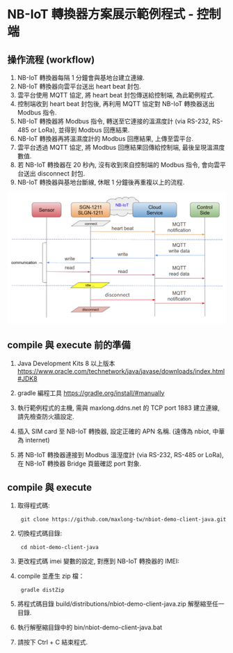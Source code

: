 
# NB-IoT 轉換器方案展示範例程式 - 控制端

## 操作流程 (workflow)

1. NB-IoT 轉換器每隔 1 分鐘會與基地台建立連線.
2. NB-IoT 轉換器向雲平台送出 heart beat 封包.
3. 雲平台使用 MQTT 協定, 將 heart beat 封包傳送給控制端, 為此範例程式. 
4. 控制端收到 heart beat 封包後, 再利用 MQTT 協定對 NB-IoT 轉換器送出 Modbus 指令. 
5. NB-IoT 轉換器將 Modbus 指令, 轉送至它連接的溫濕度計 (via RS-232, RS-485 or LoRa), 並得到 Modbus 回應結果. 
6. NB-IoT 轉換器再將溫濕度計的 Modbus 回應結果, 上傳至雲平台. 
7. 雲平台透過 MQTT 協定, 將 Modbus 回應結果回傳給控制端, 最後呈現溫濕度數值. 
8. 若 NB-IoT 轉換器在 20 秒內, 沒有收到來自控制端的 Modbus 指令, 會向雲平台送出 disconnect 封包. 
9. NB-IoT 轉換器與基地台斷線, 休眠 1 分鐘後再重複以上的流程. 

![流程圖](https://github.com/maxlong-tw/nbiot-demo-client-java/raw/master/workflow.png)

## compile 與 execute 前的準備

1. Java Development Kits 8 以上版本 https://www.oracle.com/technetwork/java/javase/downloads/index.html#JDK8

2. gradle 編程工具 https://gradle.org/install/#manually

3. 執行範例程式的主機, 需與 maxlong.ddns.net 的 TCP port 1883 建立連線, 請先檢查防火牆設定.

4. 插入 SIM card 至 NB-IoT 轉換器, 設定正確的 APN 名稱. (遠傳為 nbiot, 中華為 internet)

5. 將 NB-IoT 轉換器連接到 Modbus 溫溼度計 (via RS-232, RS-485 or LoRa), 在 NB-IoT 轉換器 Bridge 頁籤確認 port 對象.

## compile 與 execute

1. 取得程式碼:

        git clone https://github.com/maxlong-tw/nbiot-demo-client-java.git
        
2. 切換程式碼目錄:

        cd nbiot-demo-client-java
        
3. 更改程式碼 imei 變數的設定, 對應到 NB-IoT 轉換器的 IMEI:        
        
4. compile 並產生 zip 檔：

        gradle distZip
        
5. 將程式碼目錄 build/distributions/nbiot-demo-client-java.zip 解壓縮至任一目錄. 
6. 執行解壓縮目錄中的 bin/nbiot-demo-client-java.bat
7. 請按下 Ctrl + C 結束程式.
